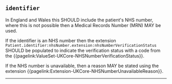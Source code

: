 ## `identifier`

In England and Wales this SHOULD include the patient's NHS number, where this is not possible then a Medical Records Number (MRN) MAY be used.

If the identifier is an NHS number then the extension `Patient.identifier:nhsNumber.extension:nhsNumberVerificationStatus` SHOULD be populated to indicate the verification status with a code from the {{pagelink:ValueSet-UKCore-NHSNumberVerificationStatus}}.

<div markdown="span" class="alert alert-success" role="alert">
If the NHS number is unavailable, then a reason MAY be stated using the extension {{pagelink:Extension-UKCore-NHSNumberUnavailableReason}}.
</div>

---
